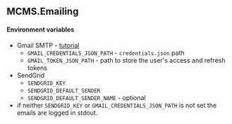 ## MCMS.Emailing

#### Environment variables 
  * Gmail SMTP - [tutorial](https://developers.google.com/gmail/api/quickstart/dotnet)
    * `GMAIL_CREDENTIALS_JSON_PATH` - `credentials.json` path
    * `GMAIL_TOKEN_JSON_PATH` - path to store the user's access and refresh tokens
  * SendGrid
    * `SENDGRID_KEY`
    * `SENDGRID_DEFAULT_SENDER`
    * `SENDGRID_DEFAULT_SENDER_NAME` - optional
  * if neither `SENDGRID_KEY` or `GMAIL_CREDENTIALS_JSON_PATH` is not set the emails are logged in stdout.